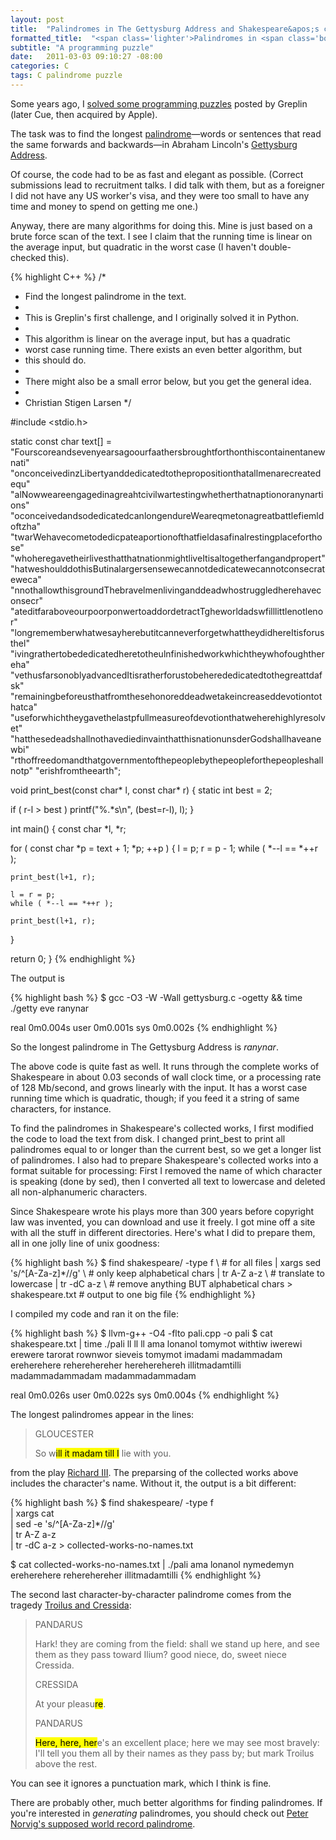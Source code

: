 ```yaml
---
layout: post
title:  "Palindromes in The Gettysburg Address and Shakespeare&apos;s collected works"
formatted_title:  "<span class='lighter'>Palindromes in <span class='bolder'>The Gettysburg Address</span> and <span class='bolder'>Shakespeare&apos;s</span> collected works</span>"
subtitle: "A programming puzzle"
date:   2011-03-03 09:10:27 -08:00
categories: C
tags: C palindrome puzzle
---
```


Some years ago, I [solved some programming puzzles][gist] posted by Greplin (later
Cue, then acquired by Apple).

The task was to find the longest [palindrome][palindrome]&mdash;words or
sentences that read the same forwards and backwards&mdash;in Abraham
Lincoln's [Gettysburg Address][gettysburg].

Of course, the code had to be as fast and elegant as possible.  (Correct
submissions lead to recruitment talks. I did talk with them, but as a
foreigner I did not have any US worker's visa, and they were too small to
have any time and money to spend on getting me one.)

Anyway, there are many algorithms for doing this. Mine is just based on a
brute force scan of the text. I see I claim that the running time is linear
on the average input, but quadratic in the worst case (I haven't
double-checked this).

{% highlight C++ %}
/*
 * Find the longest palindrome in the text.
 *
 * This is Greplin's first challenge, and I originally solved it in Python.
 *
 * This algorithm is linear on the average input, but has a quadratic
 * worst case running time.  There exists an even better algorithm, but
 * this should do.
 *
 * There might also be a small error below, but you get the general idea.
 *
 * Christian Stigen Larsen
 */

#include <stdio.h>

static const char text[] =
  "Fourscoreandsevenyearsagoourfaathersbroughtforthonthiscontainentanewnati"
  "onconceivedinzLibertyanddedicatedtothepropositionthatallmenarecreatedequ"
  "alNowweareengagedinagreahtcivilwartestingwhetherthatnaptionoranynartions"
  "oconceivedandsodedicatedcanlongendureWeareqmetonagreatbattlefiemldoftzha"
  "twarWehavecometodedicpateaportionofthatfieldasafinalrestingplaceforthose"
  "whoheregavetheirlivesthatthatnationmightliveItisaltogetherfangandpropert"
  "hatweshoulddothisButinalargersensewecannotdedicatewecannotconsecrateweca"
  "nnothallowthisgroundThebravelmenlivinganddeadwhostruggledherehaveconsecr"
  "ateditfaraboveourpoorponwertoaddordetractTgheworldadswfilllittlenotlenor"
  "longrememberwhatwesayherebutitcanneverforgetwhattheydidhereItisforusthel"
  "ivingrathertobededicatedheretotheulnfinishedworkwhichtheywhofoughthereha"
  "vethusfarsonoblyadvancedItisratherforustobeherededicatedtothegreattdafsk"
  "remainingbeforeusthatfromthesehonoreddeadwetakeincreaseddevotiontothatca"
  "useforwhichtheygavethelastpfullmeasureofdevotionthatweherehighlyresolvet"
  "hatthesedeadshallnothavediedinvainthatthisnationunsderGodshallhaveanewbi"
  "rthoffreedomandthatgovernmentofthepeoplebythepeopleforthepeopleshallnotp"
  "erishfromtheearth";

void print_best(const char* l, const char* r)
{
  static int best = 2;

  if ( r-l > best )
    printf("%.*s\n", (best=r-l), l);
}

int main()
{
  const char *l, *r;

  for ( const char *p = text + 1; *p; ++p ) {
    l = p; r = p - 1;
    while ( *--l == *++r );

    print_best(l+1, r);

    l = r = p;
    while ( *--l == *++r );

    print_best(l+1, r);
  }

  return 0;
}
{% endhighlight %}

The output is

{% highlight bash %}
$ gcc -O3 -W -Wall gettysburg.c -ogetty && time ./getty
eve
ranynar

real  0m0.004s
user  0m0.001s
sys   0m0.002s
{% endhighlight %}

So the longest palindrome in The Gettysburg Address is <i>ranynar</i>.

The above code is quite fast as well. It runs through the complete works of
Shakespeare in about 0.03 seconds of wall clock time, or a processing rate
of 128 Mb/second, and grows linearly with the input. It has a worst case
running time which is quadratic, though; if you feed it a string of same
characters, for instance.

To find the palindromes in Shakespeare's collected works, I first modified
the code to load the text from disk. I changed print_best to print all
palindromes equal to or longer than the current best, so we get a longer
list of palindromes. I also had to prepare Shakespeare's collected works
into a format suitable for processing: First I removed the name of which
character is speaking (done by sed), then I converted all text to lowercase
and deleted all non-alphanumeric characters.

Since Shakespeare wrote his plays more than 300 years before copyright law
was invented, you can download and use it freely. I got mine off a site with
all the stuff in different directories. Here's what I did to prepare them,
all in one jolly line of unix goodness:

{% highlight bash %}
$ find shakespeare/ -type f \        # for all files
    | xargs sed 's/^[A-Za-z]*//g' \  # only keep alphabetical chars
    | tr A-Z a-z \                   # translate to lowercase
    | tr -dC a-z \                   # remove anything BUT alphabetical chars
    > shakespeare.txt                # output to one big file
{% endhighlight %}

I compiled my code and ran it on the file:

{% highlight bash %}
$ llvm-g++ -O4 -flto pali.cpp -o pali
$ cat shakespeare.txt | time ./pali
ll
ll
ll
ama
lonanol
tomymot
withtiw
iwerewi
erewere
tarorat
rownwor
sieveis
tomymot
imadami
madammadam
ereherehere
reherehereher
hereherehereh
illitmadamtilli
madammadammadam
madammadammadam

real    0m0.026s
user    0m0.022s
sys     0m0.004s
{% endhighlight %}

The longest palindromes appear in the lines:

> GLOUCESTER
>
> So w<mark>ill it madam till I</mark> lie with you.

from the play [Richard III][rich3]. The preparsing of the collected works
above includes the character's name. Without it, the output is a bit
different:

{% highlight bash %}
$ find shakespeare/ -type f \
    | xargs cat \
    | sed -e 's/^[A-Za-z]*//g' \
    | tr A-Z a-z \
    | tr -dC a-z > collected-works-no-names.txt

$ cat collected-works-no-names.txt | ./pali
ama
lonanol
nymedemyn
ereherehere
reherehereher
illitmadamtilli
{% endhighlight %}

The second last character-by-character palindrome comes from the tragedy
[Troilus and Cressida][cressida]:

> PANDARUS
>
> Hark! they are coming from the field: shall we
> stand up here, and see them as they pass toward
> Ilium? good niece, do, sweet niece Cressida.
>
> CRESSIDA
>
> At your pleasu<mark>re</mark>.
>
> PANDARUS
>
> <mark>Here, here, her</mark>e's an excellent place; here we may
> see most bravely: I'll tell you them all by their
> names as they pass by; but mark Troilus above the rest.

You can see it ignores a punctuation mark, which I think is fine.

There are probably other, much better algorithms for finding palindromes. If
you're interested in <em>generating</em> palindromes, you should check out
[Peter Norvig's supposed world record palindrome][norvig].

[gist]: https://gist.github.com/cslarsen/851611
[palindrome]: https://en.wikipedia.org/wiki/Palindrome
[gettysburg]: https://en.wikipedia.org/wiki/Gettysburg_Address
[norvig]: http://norvig.com/palindrome.html
[cressida]: https://en.wikipedia.org/wiki/Troilus_and_Cressida
[rich3]: https://en.wikipedia.org/wiki/Richard_III_(play)
